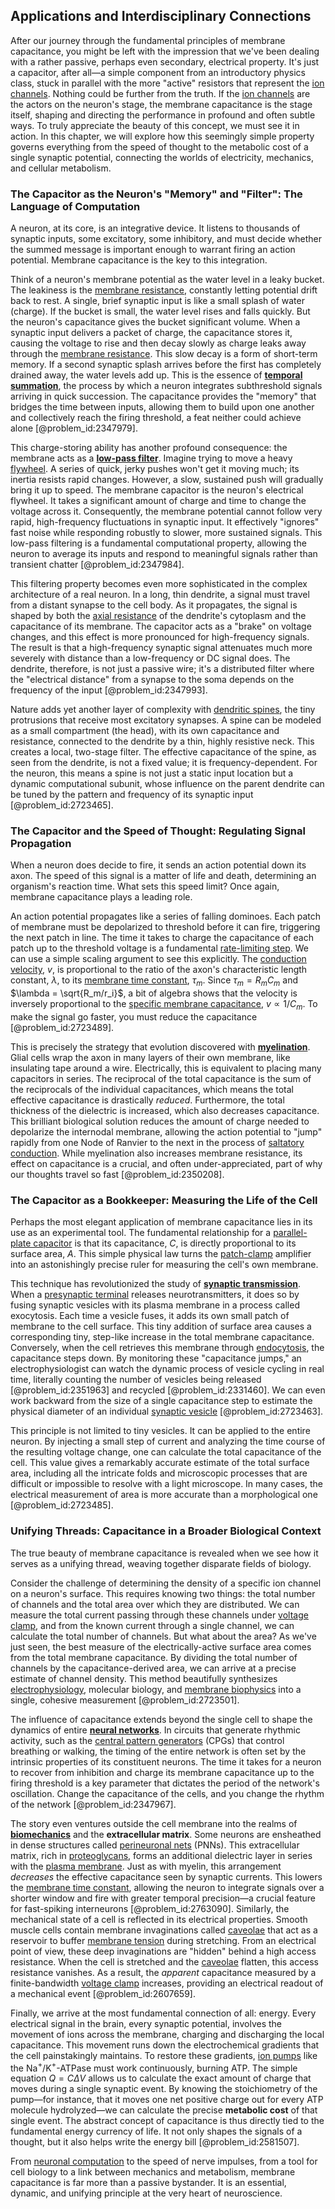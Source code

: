 ## Applications and Interdisciplinary Connections

After our journey through the fundamental principles of membrane capacitance, you might be left with the impression that we've been dealing with a rather passive, perhaps even secondary, electrical property. It's just a capacitor, after all—a simple component from an introductory physics class, stuck in parallel with the more "active" resistors that represent the [ion channels](@article_id:143768). Nothing could be further from the truth. If the [ion channels](@article_id:143768) are the actors on the neuron's stage, the membrane capacitance is the stage itself, shaping and directing the performance in profound and often subtle ways. To truly appreciate the beauty of this concept, we must see it in action. In this chapter, we will explore how this seemingly simple property governs everything from the speed of thought to the metabolic cost of a single synaptic potential, connecting the worlds of electricity, mechanics, and cellular metabolism.

### The Capacitor as the Neuron's "Memory" and "Filter": The Language of Computation

A neuron, at its core, is an integrative device. It listens to thousands of synaptic inputs, some excitatory, some inhibitory, and must decide whether the summed message is important enough to warrant firing an action potential. Membrane capacitance is the key to this integration.

Think of a neuron's membrane potential as the water level in a leaky bucket. The leakiness is the [membrane resistance](@article_id:174235), constantly letting potential drift back to rest. A single, brief synaptic input is like a small splash of water (charge). If the bucket is small, the water level rises and falls quickly. But the neuron's capacitance gives the bucket significant volume. When a synaptic input delivers a packet of charge, the capacitance stores it, causing the voltage to rise and then decay slowly as charge leaks away through the [membrane resistance](@article_id:174235). This slow decay is a form of short-term memory. If a second synaptic splash arrives before the first has completely drained away, the water levels add up. This is the essence of **[temporal summation](@article_id:147652)**, the process by which a neuron integrates subthreshold signals arriving in quick succession. The capacitance provides the "memory" that bridges the time between inputs, allowing them to build upon one another and collectively reach the firing threshold, a feat neither could achieve alone [@problem_id:2347979].

This charge-storing ability has another profound consequence: the membrane acts as a **[low-pass filter](@article_id:144706)**. Imagine trying to move a heavy [flywheel](@article_id:195355). A series of quick, jerky pushes won't get it moving much; its inertia resists rapid changes. However, a slow, sustained push will gradually bring it up to speed. The membrane capacitor is the neuron's electrical flywheel. It takes a significant amount of charge and time to change the voltage across it. Consequently, the membrane potential cannot follow very rapid, high-frequency fluctuations in synaptic input. It effectively "ignores" fast noise while responding robustly to slower, more sustained signals. This low-pass filtering is a fundamental computational property, allowing the neuron to average its inputs and respond to meaningful signals rather than transient chatter [@problem_id:2347984].

This filtering property becomes even more sophisticated in the complex architecture of a real neuron. In a long, thin dendrite, a signal must travel from a distant synapse to the cell body. As it propagates, the signal is shaped by both the [axial resistance](@article_id:177162) of the dendrite's cytoplasm and the capacitance of its membrane. The capacitor acts as a "brake" on voltage changes, and this effect is more pronounced for high-frequency signals. The result is that a high-frequency synaptic signal attenuates much more severely with distance than a low-frequency or DC signal does. The dendrite, therefore, is not just a passive wire; it's a distributed filter where the "electrical distance" from a synapse to the soma depends on the frequency of the input [@problem_id:2347993].

Nature adds yet another layer of complexity with [dendritic spines](@article_id:177778), the tiny protrusions that receive most excitatory synapses. A spine can be modeled as a small compartment (the head), with its own capacitance and resistance, connected to the dendrite by a thin, highly resistive neck. This creates a local, two-stage filter. The effective capacitance of the spine, as seen from the dendrite, is not a fixed value; it is frequency-dependent. For the neuron, this means a spine is not just a static input location but a dynamic computational subunit, whose influence on the parent dendrite can be tuned by the pattern and frequency of its synaptic input [@problem_id:2723465].

### The Capacitor and the Speed of Thought: Regulating Signal Propagation

When a neuron does decide to fire, it sends an action potential down its axon. The speed of this signal is a matter of life and death, determining an organism's reaction time. What sets this speed limit? Once again, membrane capacitance plays a leading role.

An action potential propagates like a series of falling dominoes. Each patch of membrane must be depolarized to threshold before it can fire, triggering the next patch in line. The time it takes to charge the capacitance of each patch up to the threshold voltage is a fundamental [rate-limiting step](@article_id:150248). We can use a simple scaling argument to see this explicitly. The [conduction velocity](@article_id:155635), $v$, is proportional to the ratio of the axon's characteristic length constant, $\lambda$, to its [membrane time constant](@article_id:167575), $\tau_m$. Since $\tau_m = R_m C_m$ and $\lambda = \sqrt{R_m/r_i}$, a bit of algebra shows that the velocity is inversely proportional to the [specific membrane capacitance](@article_id:177294), $v \propto 1/C_m$. To make the signal go faster, you must reduce the capacitance [@problem_id:2723489].

This is precisely the strategy that evolution discovered with **[myelination](@article_id:136698)**. Glial cells wrap the axon in many layers of their own membrane, like insulating tape around a wire. Electrically, this is equivalent to placing many capacitors in series. The reciprocal of the total capacitance is the sum of the reciprocals of the individual capacitances, which means the total effective capacitance is drastically *reduced*. Furthermore, the total thickness of the dielectric is increased, which also decreases capacitance. This brilliant biological solution reduces the amount of charge needed to depolarize the internodal membrane, allowing the action potential to "jump" rapidly from one Node of Ranvier to the next in the process of [saltatory conduction](@article_id:135985). While myelination also increases membrane resistance, its effect on capacitance is a crucial, and often under-appreciated, part of why our thoughts travel so fast [@problem_id:2350208].

### The Capacitor as a Bookkeeper: Measuring the Life of the Cell

Perhaps the most elegant application of membrane capacitance lies in its use as an experimental tool. The fundamental relationship for a [parallel-plate capacitor](@article_id:266428) is that its capacitance, $C$, is directly proportional to its surface area, $A$. This simple physical law turns the [patch-clamp](@article_id:187365) amplifier into an astonishingly precise ruler for measuring the cell's own membrane.

This technique has revolutionized the study of **[synaptic transmission](@article_id:142307)**. When a [presynaptic terminal](@article_id:169059) releases neurotransmitters, it does so by fusing synaptic vesicles with its plasma membrane in a process called exocytosis. Each time a vesicle fuses, it adds its own small patch of membrane to the cell surface. This tiny addition of surface area causes a corresponding tiny, step-like increase in the total membrane capacitance. Conversely, when the cell retrieves this membrane through [endocytosis](@article_id:137268), the capacitance steps down. By monitoring these "capacitance jumps," an electrophysiologist can watch the dynamic process of vesicle cycling in real time, literally counting the number of vesicles being released [@problem_id:2351963] and recycled [@problem_id:2331460]. We can even work backward from the size of a single capacitance step to estimate the physical diameter of an individual [synaptic vesicle](@article_id:176703) [@problem_id:2723463].

This principle is not limited to tiny vesicles. It can be applied to the entire neuron. By injecting a small step of current and analyzing the time course of the resulting voltage change, one can calculate the total capacitance of the cell. This value gives a remarkably accurate estimate of the total surface area, including all the intricate folds and microscopic processes that are difficult or impossible to resolve with a light microscope. In many cases, the electrical measurement of area is more accurate than a morphological one [@problem_id:2723485].

### Unifying Threads: Capacitance in a Broader Biological Context

The true beauty of membrane capacitance is revealed when we see how it serves as a unifying thread, weaving together disparate fields of biology.

Consider the challenge of determining the density of a specific ion channel on a neuron's surface. This requires knowing two things: the total number of channels and the total area over which they are distributed. We can measure the total current passing through these channels under [voltage clamp](@article_id:263605), and from the known current through a single channel, we can calculate the total number of channels. But what about the area? As we've just seen, the best measure of the electrically-active surface area comes from the total membrane capacitance. By dividing the total number of channels by the capacitance-derived area, we can arrive at a precise estimate of channel density. This method beautifully synthesizes [electrophysiology](@article_id:156237), molecular biology, and [membrane biophysics](@article_id:168581) into a single, cohesive measurement [@problem_id:2723501].

The influence of capacitance extends beyond the single cell to shape the dynamics of entire **[neural networks](@article_id:144417)**. In circuits that generate rhythmic activity, such as the [central pattern generators](@article_id:153755) (CPGs) that control breathing or walking, the timing of the entire network is often set by the intrinsic properties of its constituent neurons. The time it takes for a neuron to recover from inhibition and charge its membrane capacitance up to the firing threshold is a key parameter that dictates the period of the network's oscillation. Change the capacitance of the cells, and you change the rhythm of the network [@problem_id:2347967].

The story even ventures outside the cell membrane into the realms of **[biomechanics](@article_id:153479)** and the **extracellular matrix**. Some neurons are ensheathed in dense structures called [perineuronal nets](@article_id:162474) (PNNs). This extracellular matrix, rich in [proteoglycans](@article_id:139781), forms an additional dielectric layer in series with the [plasma membrane](@article_id:144992). Just as with myelin, this arrangement *decreases* the effective capacitance seen by synaptic currents. This lowers the [membrane time constant](@article_id:167575), allowing the neuron to integrate signals over a shorter window and fire with greater temporal precision—a crucial feature for fast-spiking interneurons [@problem_id:2763090]. Similarly, the mechanical state of a cell is reflected in its electrical properties. Smooth muscle cells contain membrane invaginations called [caveolae](@article_id:201171) that act as a reservoir to buffer [membrane tension](@article_id:152776) during stretching. From an electrical point of view, these deep invaginations are "hidden" behind a high access resistance. When the cell is stretched and the [caveolae](@article_id:201171) flatten, this access resistance vanishes. As a result, the *apparent* capacitance measured by a finite-bandwidth [voltage clamp](@article_id:263605) increases, providing an electrical readout of a mechanical event [@problem_id:2607659].

Finally, we arrive at the most fundamental connection of all: energy. Every electrical signal in the brain, every synaptic potential, involves the movement of ions across the membrane, charging and discharging the local capacitance. This movement runs down the electrochemical gradients that the cell painstakingly maintains. To restore these gradients, [ion pumps](@article_id:168361) like the Na$^+$/K$^+$-ATPase must work continuously, burning ATP. The simple equation $Q = C\Delta V$ allows us to calculate the exact amount of charge that moves during a single synaptic event. By knowing the stoichiometry of the pump—for instance, that it moves one net positive charge out for every ATP molecule hydrolyzed—we can calculate the precise **metabolic cost** of that single event. The abstract concept of capacitance is thus directly tied to the fundamental energy currency of life. It not only shapes the signals of a thought, but it also helps write the energy bill [@problem_id:2581507].

From [neuronal computation](@article_id:174280) to the speed of nerve impulses, from a tool for cell biology to a link between mechanics and metabolism, membrane capacitance is far more than a passive bystander. It is an essential, dynamic, and unifying principle at the very heart of neuroscience.